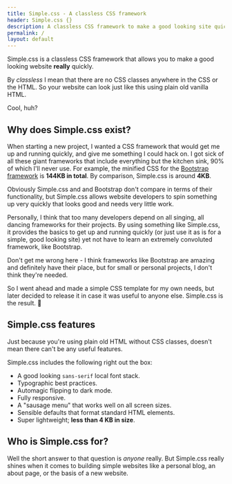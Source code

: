 ```yaml
---
title: Simple.css - A classless CSS framework
header: Simple.css {}
description: A classless CSS framework to make a good looking site quickly.
permalink: /
layout: default
---
```


Simple.css is a classless CSS framework that allows you to make a good looking website **really** quickly.

By _classless_ I mean that there are no CSS classes anywhere in the CSS or the HTML. So your website can look just like this using plain old vanilla HTML.

Cool, huh?

## Why does Simple.css exist?

When starting a new project, I wanted a CSS framework that would get me up and running quickly, and give me something I could hack on. I got sick of all these giant frameworks that include everything but the kitchen sink, 90% of which I'll never use. For example, the minified CSS for the [Bootstrap framework](https://getbootstrap.com/) is **144KB in total**. By comparison, Simple.css is around **4KB**.

Obviously Simple.css and and Bootstrap don't compare in terms of their functionality, but Simple.css allows website developers to spin something up very quickly that looks good and needs very little work.

Personally, I think that too many developers depend on all singing, all dancing frameworks for their projects. By using something like Simple.css, it provides the basics to get up and running quickly (or just use it as is for a simple, good looking site) yet not have to learn an extremely convoluted framework, like Bootstrap.

Don't get me wrong here - I think frameworks like Bootstrap are amazing and definitely have their place, but for small or personal projects, I don't think they're needed.

So I went ahead and made a simple CSS template for my own needs, but later decided to release it in case it was useful to anyone else. Simple.css is the result. 🙂

## Simple.css features

Just because you're using plain old HTML without CSS classes, doesn't mean there can't be any useful features.

Simple.css includes the following right out the box:

* A good looking `sans-serif` local font stack.
* Typographic best practices.
* Automagic flipping to dark mode.
* Fully responsive.
* A "sausage menu" that works well on all screen sizes.
* Sensible defaults that format standard HTML elements.
* Super lightweight; **less than 4 KB in size**.

## Who is Simple.css for?

Well the short answer to that question is _anyone_ really. But Simple.css really shines when it comes to building simple websites like a personal blog, an about page, or the basis of a new website.
